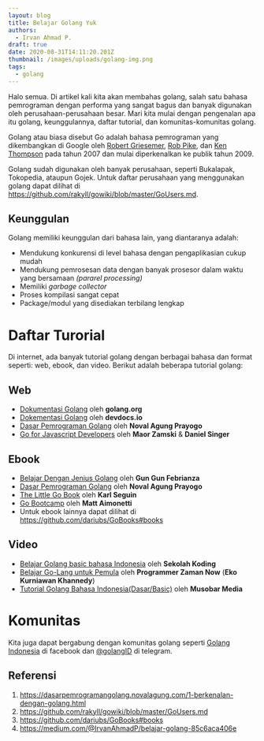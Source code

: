```yaml
---
layout: blog
title: Belajar Golang Yuk
authors:
  - Irvan Ahmad P.
draft: true
date: 2020-08-31T14:11:20.201Z
thumbnail: /images/uploads/golang-img.png
tags:
  - golang
---
```

Halo semua. Di artikel kali kita akan membahas golang, salah satu bahasa pemrograman dengan performa yang sangat bagus dan banyak digunakan oleh perusahaan-perusahaan besar. Mari kita mulai dengan pengenalan apa itu golang, keunggulannya, daftar tutorial, dan komunitas-komunitas golang.

Golang atau biasa disebut Go adalah bahasa pemrograman yang dikembangkan di Google oleh [Robert Griesemer](https://github.com/griesemer), [Rob Pike](https://en.wikipedia.org/wiki/Rob_Pike), dan [Ken Thompson](https://en.wikipedia.org/wiki/Ken_Thompson) pada tahun 2007 dan mulai diperkenalkan ke publik tahun 2009.

Golang sudah digunakan oleh banyak perusahaan, seperti Bukalapak, Tokopedia, ataupun Gojek. Untuk daftar perusahaan yang menggunakan golang dapat dilihat di <https://github.com/rakyll/gowiki/blob/master/GoUsers.md>.

## Keunggulan

Golang memiliki keunggulan dari bahasa lain, yang diantaranya adalah:

* Mendukung konkurensi di level bahasa dengan pengaplikasian cukup mudah
* Mendukung pemrosesan data dengan banyak prosesor dalam waktu yang bersamaan *(pararel processing)*
* Memiliki *garbage collector*
* Proses kompilasi sangat cepat
* Package/modul yang disediakan terbilang lengkap

# Daftar Turorial

Di internet, ada banyak tutorial golang dengan berbagai bahasa dan format seperti: web, ebook, dan video. Berikut adalah beberapa tutorial golang:

## Web

* [Dokumentasi Golang](https://golang.org/) oleh **golang.org**
* [Dokementasi Golan](https://devdocs.io/go/)g oleh **devdocs.io**
* [Dasar Pemrograman Golang](https://dasarpemrogramangolang.novalagung.com/) oleh **Noval Agung Prayogo**
* [Go for Javascript Developers](http://www.pazams.com/Go-for-Javascript-Developers/) oleh **Maor Zamski** & **Daniel Singer**

## Ebook

* [Belajar Dengan Jenius Golang](https://github.com/gungunfebrianza/Belajar-Dengan-Jenius-Golang) oleh **Gun Gun Febrianza**
* [Dasar Pemrograman Golang](https://github.com/novalagung/dasarpemrogramangolang) oleh **Noval Agung Prayogo**
* [The Little Go Book](https://www.openmymind.net/The-Little-Go-Book/) oleh **Karl Seguin**
* [Go Bootcamp](http://www.golangbootcamp.com/) oleh **Matt Aimonetti**
* Untuk ebook lainnya dapat dilihat di <https://github.com/dariubs/GoBooks#books>

## Video

* [Belajar Golang basic bahasa Indonesia](https://www.youtube.com/watch?v=napjyc6JtlU&list=PLCZlgfAG0GXDztO-BFc9R5afhP26Dhsgm) oleh **Sekolah Koding**
* [Belajar Go-Lang untuk Pemula](https://www.youtube.com/watch?v=R30g_H84chg&list=PL-CtdCApEFH_t5_dtCQZgWJqWF45WRgZw) oleh **Programmer Zaman Now** (**Eko Kurniawan Khannedy**)
* [Tutorial Golang Bahasa Indonesia(Dasar/Basic)](https://www.youtube.com/watch?v=mAZuymsLmN8&list=PLMrwI6jIZn-0RXpnU79gz5uSI9VvpdNUX) oleh **Musobar Media**

# Komunitas

Kita juga dapat bergabung dengan komunitas golang seperti [Golang Indonesia](https://web.facebook.com/groups/GophersID) di facebook dan [@golangID](https://telegram.me/golangID) di telegram.

## Referensi

1. <https://dasarpemrogramangolang.novalagung.com/1-berkenalan-dengan-golang.html>
2. <https://github.com/rakyll/gowiki/blob/master/GoUsers.md>
3. <https://github.com/dariubs/GoBooks#books>
4. <https://medium.com/@IrvanAhmadP/belajar-golang-85c6aca406e>